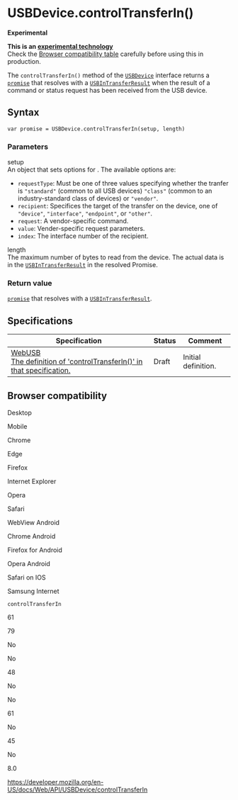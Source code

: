 USBDevice.controlTransferIn()
=============================

**Experimental**

**This is an [experimental technology](https://developer.mozilla.org/en-US/docs/MDN/Guidelines/Conventions_definitions#experimental)**  
Check the [Browser compatibility table](#browser_compatibility) carefully before using this in production.

The `controlTransferIn()` method of the [`USBDevice`](../usbdevice) interface returns a [`promise`](https://developer.mozilla.org/en-US/docs/Web/JavaScript/Reference/Global_Objects/Promise) that resolves with a [`USBInTransferResult`](../usbintransferresult) when the result of a command or status request has been received from the USB device.

Syntax
------

    var promise = USBDevice.controlTransferIn(setup, length)

### Parameters

setup   
An object that sets options for . The available options are:

-   `requestType`: Must be one of three values specifying whether the tranfer is `"standard"` (common to all USB devices) `"class"` (common to an industry-standard class of devices) or `"vendor"`.
-   `recipient`: Specifices the target of the transfer on the device, one of `"device"`, `"interface"`, `"endpoint"`, or `"other"`.
-   `request`: A vendor-specific command.
-   `value`: Vender-specific request parameters.
-   `index`: The interface number of the recipient.

length  
The maximum number of bytes to read from the device. The actual data is in the [`USBInTransferResult`](../usbintransferresult) in the resolved Promise.

### Return value

[`promise`](https://developer.mozilla.org/en-US/docs/Web/JavaScript/Reference/Global_Objects/Promise) that resolves with a [`USBInTransferResult`](../usbintransferresult).

Specifications
--------------

<table><thead><tr class="header"><th>Specification</th><th>Status</th><th>Comment</th></tr></thead><tbody><tr class="odd"><td><a href="https://wicg.github.io/webusb/#dom-usbdevice-controltransferin">WebUSB<br />
<span class="small">The definition of 'controlTransferIn()' in that specification.</span></a></td><td><span class="spec-draft">Draft</span></td><td>Initial definition.</td></tr></tbody></table>

Browser compatibility
---------------------

Desktop

Mobile

Chrome

Edge

Firefox

Internet Explorer

Opera

Safari

WebView Android

Chrome Android

Firefox for Android

Opera Android

Safari on IOS

Samsung Internet

`controlTransferIn`

61

79

No

No

48

No

No

61

No

45

No

8.0

<a href="https://developer.mozilla.org/en-US/docs/Web/API/USBDevice/controlTransferIn" class="_attribution-link">https://developer.mozilla.org/en-US/docs/Web/API/USBDevice/controlTransferIn</a>
